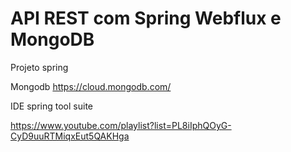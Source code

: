 #  API REST com Spring Webflux e MongoDB

Projeto spring 

Mongodb https://cloud.mongodb.com/

IDE spring tool suite


https://www.youtube.com/playlist?list=PL8iIphQOyG-CyD9uuRTMiqxEut5QAKHga

